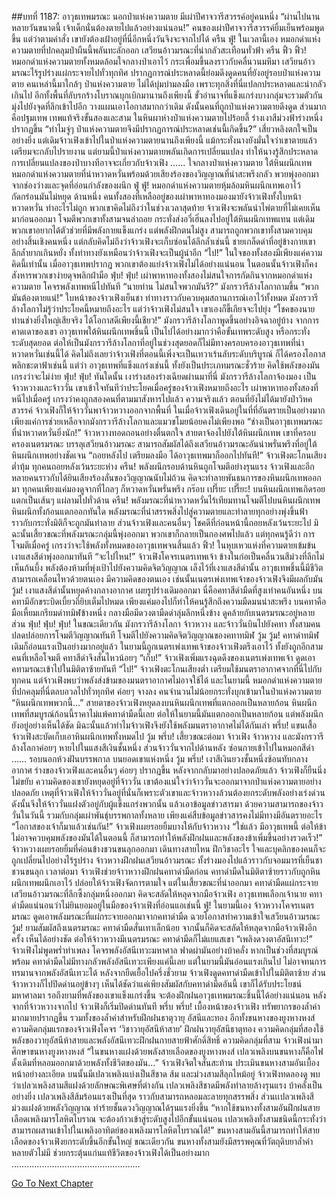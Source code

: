 ##บทที่ 1187: อาวุธเทพมรณะ
นอกป่าแห่งความตาย มีเผ่าปีศาจวารีสวรรค์อยู่คนหนึ่ง
“ผ่านไปนานหลายวันขนาดนี้ เจ้าเด็กนั่นต้องตายไปแล้วอย่างแน่นอน!”
คนของเผ่าปีศาจวารีสวรรค์ยิ้มเย็นพร้อมพูดขึ้น
แต่ว่าตามคำสั่ง เขายังต้องเฝ้าอยู่ที่นี่อีกหนึ่งวันจึงจะจากไปได้
ครืน ฟู่!
ในเวลานี้เอง หมอกดำแห่งความตายที่ปกคลุมป่าผืนนี้พลันทะลักออก เสวียนอ้าวมรณะที่น่ากลัวสะเทือนทั่วฟ้า
ครืน ฟิ้ว ฟิ้ว!
หมอกดำแห่งความตายทั้งหมดล้อมใจกลางป่าเอาไว้ กระเพื่อมขึ้นลงราวกับคลื่นวนมหึมา เสวียนอ้าวมรณะไร้รูปร่างแผ่กระจายไปทั่วทุกทิศ
ปรากฏการณ์ประหลาดนี้ย่อมดึงดูดคนที่ยังอยู่รอบป่าแห่งความตาย
คนเหล่านี้มาใกล้ๆ ป่าแห่งความตาย ไม่ได้บุ่มบ่ามลงมือ เพราะทุกสิ่งที่นี่แปลกประหลาดและน่ากลัวเกินไป
อีกทั้งพื้นที่ลับรกร้างโบราณบุกเบิกมานานถึงเพียงนี้ ขั้วอำนาจที่แข็งแกร่งบางกลุ่มจะรวมตัวกัน มุ่งไปยังจุดที่ลึกเข้าไปอีก วางแผนเอาโอกาสมากกว่าเดิม
ดังนั้นคนที่ถูกป่าแห่งความตายดึงดูด ส่วนมากคือปฐมเทพ เทพแท้จริงขั้นสองและสาม
ในหินผาห่างป่าแห่งความตายไปร้อยลี้ ร่างเงาสีม่วงฟ้าร่างหนึ่งปรากฏขึ้น
“ทำไมจู่ๆ ป่าแห่งความตายจึงมีปรากฏการณ์ประหลาดเช่นนี้เกิดขึ้น?”
เสี่ยวหลิงตกใจเป็นอย่างยิ่ง
แต่เดิมจ้าวเฟิงเข้าไปในป่าแห่งความตายนานถึงเพียงนี้ แม้กระทั่งนางยังมั่นใจว่าเขาตายแล้ว เตรียมจะกลับไปรายงาน
แต่ยามนี้ป่าแห่งความตายพลันเกิดการเปลี่ยนแปลง ทำให้นางรู้สึกประหลาด การเปลี่ยนแปลงของป่าบางทีอาจจะเกี่ยวกับจ้าวเฟิง
……
ใจกลางป่าแห่งความตาย
ใต้หินผนึกเทพ หมอกดำแห่งความตายที่น่าหวาดหวั่นพร้อมด้วยเสียงร้องของวิญญาณที่น่าสะพรึงกลัว พวยพุ่งออกมาจากช่องว่างและจุดที่อ่อนกำลังของผนึก
ฟู่ ฟู่!
หมอกดำแห่งความตายหุ้มล้อมหินผนึกเทพเอาไว้ กัดกร่อนมันไม่หยุด
ด้านหนึ่ง คนทั้งสองที่เหลืออยู่ของเผ่าพาหาทองมองมายังจ้าวเฟิงทั้งใบหน้าหวาดหวั่น ทำอะไรไม่ถูก
พวกเขาคิดไม่ถึงว่าในช่วงเวลาสุดท้าย จ้าวเฟิงจะพลันนำไพ่ตายที่ไม่เคยเห็นมาก่อนออกมา โจมตีพวกเขาทั้งสามจนล่าถอย กระทั่งส่งอวี๋เฮิ่นลงไปอยู่ใต้หินผนึกเทพแทน
แต่เดิมพวกเขาอยากได้ตัวช่วยที่มีพลังกายแข็งแกร่ง แต่พลังฝึกตนไม่สูง สามารถถูกพวกเขาทั้งสามควบคุมอย่างสิ้นเชิงคนหนึ่ง
แต่กลับคิดไม่ถึงว่าจ้าวเฟิงจะเก็บซ่อนได้ลึกล้ำเช่นนี้ ชายเกล็ดดำที่อยู่ข้างกายเขาลึกล้ำยากเกินหยั่ง ทั้งท่าทางยังเหมือนว่าจ้าวเฟิงจะเป็นผู้นำอีก
“ไป!”
ในใจของทั้งสองมีเพียงแค่ความคิดนี้เท่านั้น
เมื่ออาวุธเทพปรากฏ พวกเขาต้องแย่งจ้าวเฟิงไม่ได้อย่างแน่นอน ในตอนนั้นจ้าวเฟิงก็คงสังหารพวกเขาง่ายดุจพลิกฝ่ามือ
ฟุ่บ! ฟุ่บ!
เผ่าพาหาทองทั้งสองไม่สนใจการกัดกินจากหมอกดำแห่งความตาย โคจรพลังเทพหนีไปทันที
“นายท่าน ไม่สนใจพวกมันรึ?”
มังกรวารีล้างโลกาถามขึ้น
“พวกมันต้องตายแน่!”
ใบหน้าของจ้าวเฟิงเย็นชา ท่าทางราวกับควบคุมสถานการณ์เอาไว้ทั้งหมด
มังกรวารีล้างโลกาไม่รู้ว่าประโยคนี้หมายถึงอะไร แต่ว่าจ้าวเฟิงไม่สนใจ เขาเองก็ขี้เกียจจะไปยุ่ง
“โชคของนายท่านช่างยิ่งใหญ่เสียจริง ได้โอกาสดีเพียงนี้เชียว!”
มังกรวารีล้างโลกาพูดขึ้นอย่างอิจฉาอยู่บ้าง
จากการคาดเดาของเขา อาวุธเทพใต้หินผนึกเทพชิ้นนี้ เป็นไปได้อย่างมากว่าคือขั้นเทพระดับสูง หรือกระทั่งระดับสุดยอด
ต่อให้เป็นมังกรวารีล้างโลกาที่อยู่ในช่วงสุดยอดก็ไม่มีทางครอบครองอาวุธเทพที่น่าหวาดหวั่นเช่นนี้ได้ คิดไม่ถึงเลยว่าจ้าวเฟิงที่ตอนนี้เพิ่งจะเป็นเทวาเร้นลับระดับบริบูรณ์ ก็ได้ครองโอกาสพลิกชะตาฟ้าเช่นนี้
แต่ว่า อาวุธเทพที่แข็งแกร่งเช่นนี้ ทั้งยังเป็นประเภทมรณะชั่วร้าย คิดใช้พลังของมันเกรงว่าจะไม่ง่าย
ฟุ่บ! ฟุ่บ!
ทันใดนั้น เงาร่างสองร่างเฉียดผ่านมาที่นี่
มังกรวารีล้างโลกาจ้องมอง เป็นจ้าวหวางและจ้าววั่น เขาเข้าใจทันทีว่าประโยคเมื่อครู่ของจ้าวเฟิงหมายถึงอะไร เผ่าพาหาทองทั้งสองที่หนีไปเมื่อครู่ เกรงว่าคงถูกสองคนที่ตามมาสังหารไปแล้ว
ความจริงแล้ว ตอนที่ยังไม่ได้มายังป่าวิหคสวรรค์ จ้าวเฟิงก็ให้จ้าววั่นพาจ้าวหวางออกจากพื้นที่ ในเมื่อจ้าวเฟิงเดินอยู่ในที่ที่อันตรายเป็นอย่างมาก เพียงแค่การช่วยเหลือจากมังกรวารีล้างโลกาและแมวขโมยน้อยคงไม่เพียงพอ
“ช่างเป็นอาวุธเทพมรณะที่น่าหวาดหวั่นยิ่งนัก!”
จ้าวหวางทอดถอนอย่างตื่นตกใจ สายตาจ้องไปยังใต้หินผนึกเทพ
เขาที่ครอบครองเนตรมรณะ บรรลุเสวียนอ้าวมรณะ สามารถสัมผัสได้ถึงเสวียนอ้าวมรณะอันน่าพรั่นพรึงที่อยู่ใต้หินผนึกเทพอย่างชัดเจน
“ถอยหลังไป เตรียมลงมือ ได้อาวุธเทพมาก็ออกไปทันที!”
จ้าวเฟิงตะโกนเสียงต่ำทุ้ม ทุกคนถอยหลังเว้นระยะห่าง
ครืน!
พลังผนึกรอบด้านหินถูกโจมตีอย่างรุนแรง จ้าวเฟิงและอีกหลายคนราวกับได้ยินเสียงร้องลั่นของวิญญาณนับไม่ถ้วน คิดจะทำลายพันธนการของหินผนึกเทพออกมา
ทุกคนเพียงแค่มองดูจากที่ไกลๆ ก็หวาดหวั่นพรั่นพรึง
กร๊อบ เปรี๊ยะ เปรี๊ยะ!
บนหินผนึกเทพเกิดรอยแตกเป็นเส้นๆ แผ่ลามไปทั่วด้าน
ครืน!
พลังมรณะที่น่าหวาดหวั่นไร้เทียมทานโจมตีไปบนหินผนึกเทพ หินผนึกทั้งก้อนแตกออกทันใด
พลังมรณะที่นำสรรพสิ่งไปสู่ความตายและทำลายทุกอย่างพุ่งขึ้นฟ้า ราวกับกระทั่งมิติก็จะถูกมันทำลาย
ส่วนจ้าวเฟิงและคนอื่นๆ โชคดีที่ก่อนหน้านี้ถอยหลังเว้นระยะไป มิฉะนั้นเสี้ยวขณะที่พลังมรณะกลุ่มนี้พุ่งออกมา พวกเขาก็กลายเป็นกองศพไปแล้ว
แต่ทุกคนรู้ดีว่า การโจมตีเมื่อครู่ เกรงว่าจะใช้พลังทั้งหมดของอาวุธเทพจนสิ้นแล้ว
ฟิ้ว!
ในหุบเหวแห่งที่ความตายเข้มข้น เงาแสงสีดำพุ่งออกมาทันที
“จะไปไหน!”
จ้าวเฟิงโคจรเนตรเทพเจ้า ข้างในก่อเป็นคลื่นวนสีม่วงที่ลึกไม่เห็นก้นบึ้ง พลังต้องห้ามที่พุ่งเป้าไปยังความคิดจิตวิญญาณ เล็งไว้ที่เงาแสงสีดำนั้น
อาวุธเทพชิ้นนี้มีชีวิต สามารถเคลื่อนไหวด้วยตนเอง มีความคิดของตนเอง เช่นนั้นเนตรเพ่งเทพเจ้าของจ้าวเฟิงจึงมีผลกับมัน
วู้ม!
เงาแสงสีดำนั้นหยุดค้างกลางอากาศ เผยรูปร่างเดิมออกมา
นี่คือคทาสีดำมืดที่สูงเท่าคนอันหนึ่ง บนคทามีอักขระบิดเบี้ยวถี่ยิบเต็มไปหมด เพียงแค่มองไปก็ทำให้คนรู้สึกถึงความมืดมนน่าสะพรึง
บนคทาคือมือเหี้ยมเกรียมดำทมิฬข้างหนึ่ง กลางมือมีดวงตามืดดำลุ่มลึกหนึ่งข้าง ดูคล้ายกับเนตรมรณะอยู่หลายส่วน
ฟุ่บ! ฟุ่บ! ฟุ่บ!
ในขณะเดียวกัน มังกรวารีล้างโลกา จ้าวหวาง และจ้าววั่นบินไปยังคทา
ทั้งสามคนปลดปล่อยการโจมตีวิญญาณทันที โจมตีไปยังความคิดจิตวิญญาณของคทาทมิฬ
วู้ม วู้ม!
คทาดำทมิฬเดิมก็อ่อนแรงเป็นอย่างมากอยู่แล้ว ในยามนี้ถูกเนตรเพ่งเทพเจ้าของจ้าวเฟิงตรึงเอาไว้ ทั้งยังถูกอีกสามคนที่เหลือโจมตี คทาสีดำจึงสั่นไหวน้อยๆ
“เก็บ!”
จ้าวเฟิงเพิ่มแรงฉุดดึงของเนตรเพ่งเทพเจ้า ดูดเอาคทามรณะเข้าไปในมิติตาซ้ายทันที
“ไป!”
จ้าวเฟิงตะโกนเสียงต่ำ เตรียมใช้มนตราอากาศจากที่นี่ไปกับทุกคน
แต่จ้าวเฟิงพบว่าพลังส่งข้ามของมนตราอากาศไม่อาจใช้ได้
และในยามนี้ หมอกดำแห่งความตายที่ปกคลุมที่นี่ตลบอวลไปทั่วทุกทิศ ค่อยๆ จางลง คนจำนวนไม่น้อยกระทั่งบุกเข้ามาในป่าแห่งความตาย
“หินผนึกเทพพวกนี้…”
สายตาของจ้าวเฟิงหยุดลงบนหินผนึกเทพที่แตกออกเป็นหลายก้อน
หินผนึกเทพที่สมบูรณ์ก้อนนี้ราคาไม่แพ้คทาดำมืดนี้เลย ต่อให้ในยามนี้มันแตกออกเป็นหลายก้อน แต่พลังผนึกยังอยู่อย่างเห็นได้ชัด มิฉะนั้นแล้วทำไมจ้าวเฟิงจึงยังใช้พลังมนตราอากาศไม่ได้กันเล่า
พรึ่บ!
แขนเสื้อจ้าวเฟิงสะบัดเก็บเอาหินผนึกเทพทั้งหมดไป
วู้ม พรึ่บ!
เสี้ยวขณะต่อมา จ้าวเฟิง จ้าวหวาง และมังกรวารีล้างโลกาค่อยๆ หายไปในแสงสีเงินชั้นหนึ่ง
ส่วนจ้าววั่นจากไปด้านหลัง ซ่อนกายเข้าไปในหมอกสีดำ
……
รอบนอกห้วงฝันบรรพกาล บนยอดเขาแห่งหนึ่ง
วู้ม พรึ่บ!
เงาสีเงินยวงชั้นหนึ่งซ้อนทับกลางอากาศ ร่างของจ้าวเฟิงและคนอื่นๆ ค่อยๆ ปรากฏขึ้น
หลังจากกลับมาอย่างปลอดภัยแล้ว จ้าวเฟิงก็ยืนนิ่งไม่ขยับ ความคิดของเขายังหยุดอยู่ที่จ้าววั่น เขาต้องแน่ใจว่าจ้าววั่นจะออกมาจากป่าแห่งความตายอย่างปลอดภัย
เหตุที่จ้าวเฟิงให้จ้าววั่นอยู่ที่นั่นก็เพราะตัวเขาและจ้าวหวางล้วนต้องยกระดับพลังอย่างเร่งด่วน ดังนั้นจึงให้จ้าววั่นแฝงตัวอยู่กับผู้แข็งแกร่งพวกนั้น แล้วเอาข้อมูลข่าวสารมา
ด้วยความสามารถของจ้าววั่นในวันนี้ รวมกับกลุ่มเผ่าพันธุ์บรรพกาลทั้งหลาย เพียงแค่สืบข้อมูลข่าวสารคงไม่มีทางมีอันตรายอะไร
“โอกาสของเจ้าก็มาแล้วเช่นกัน!”
จ้าวเฟิงเผยรอยยิ้มบางให้กับจ้าวหวาง
“ใช่แล้ว มีอาวุธเทพนี้ ต่อให้ข้าไม่อาจควบคุมพลังของมันได้ในตอนนี้ ก็สามารถทำให้พลังฝึกฝนและพลังของข้าเพิ่มขึ้นอย่างรวดเร็ว!”
จ้าวหวางเผยรอยยิ้มที่ค่อนข้างชวนขนลุกออกมา
เดินทางสายไหน ฝึกวิชาอะไร ใจและบุคลิกของคนก็จะถูกเปลี่ยนไปอย่างไร้รูปร่าง จ้าวหวางฝึกฝนเสวียนอ้าวมรณะ ทั้งร่างมองไปแล้วราวกับจอมมารที่เย็นชาชวนขนลุก
เวลาต่อมา จ้าวเฟิงช่วยจ้าวหวางฝึกฝนคทาดำมืดก่อน
คทาดำมืดในมิติตาซ้ายราวกับถูกหินผนึกเทพผนึกเอาไว้ ปล่อยให้จ้าวเฟิงจัดการตามใจ
แต่ในเสี้ยวขณะที่นำออกมา คทาดำมืดแผ่กระจายเสวียนอ้าวมรณะที่ลึกซึ้งกลุ่มหนึ่งออกมา คิดจะสลัดให้หลุดจากมือจ้าวเฟิง
อาวุธเทพเลือกเจ้านาย คทาดำมืดแน่นอนว่าไม่ยินยอมอยู่ในมือของจ้าวเฟิงที่อ่อนแอเช่นนี้
ฟู่!
ในยามนี้เอง จ้าวหวางโคจรเนตรมรณะ ดูดเอาพลังมรณะที่แผ่กระจายออกมาจากคทาดำมืด ฉวยโอกาสทำความเข้าใจเสวียนอ้าวมรณะ
วู้ม!
ยามสัมผัสถึงเนตรมรณะ คทาดำมืดสั่นเทาเล็กน้อย จากนั้นก็คิดจะสลัดให้หลุดจากมือจ้าวเฟิงอีกครั้ง
เห็นได้อย่างชัด ต่อให้จ้าวหวางมีเนตรมรณะ คทาดำมืดก็ไม่แยแสเขา
“เพลิงดวงตาอัสนีเทวะ!”
จ้าวเฟิงไม่พูดพร่ำทำเพลง โคจรพลังอัสนีเทวะมหาศาล ฟาดผ่ามันอย่างบ้าคลั่ง
หากเป็นช่วงที่สมบูรณ์พร้อม คทาดำมืดไม่มีทางกลัวพลังอัสนีเทวะเพียงแค่นี้เลย แต่ในยามนี้มันอ่อนแรงเกินไป ไม่อาจทนการทรมานจากพลังอัสนีเทวะได้
หลังจากยืดเยื้อไปครึ่งชั่วยาม จ้าวเฟิงดูดคทาดำมืดเข้าไปในมิติตาซ้าย
ส่วนจ้าวหวางก็ไปปิดด่านอยู่ข้างๆ เห็นได้ชัดว่าแค่เพียงสัมผัสกับคทาดำมืดอันนี้ เขาก็ได้รับประโยชน์มหาศาลมา รอถึงยามที่พลังของเขาแข็งแกร่งขึ้น จะต้องฝึกฝนอาวุธเทพมรณะชิ้นนี้ได้อย่างแน่นอน
หลังจากที่จ้าวหวางจากไป จ้าวเฟิงก็เริ่มปิดด่านทันที
พรึ่บ พรึ่บ!
เบื้องหน้าของจ้าวเฟิง ทรัพยากรของล้ำค่ามากมายปรากฏขึ้น รวมทั้งของล้ำค่าสำหรับฝึกฝนธาตุวายุ อัสนีและทอง อีกทั้งขนหางของยูงหางหงส์
ความคิดกลุ่มแรกของจ้าวเฟิงโคจร ‘วิชาวายุอัสนีห้าสาย’ ฝึกฝนวายุอัสนีธาตุทอง
ความคิดกลุ่มที่สองใช้พลังของวายุอัสนีห้าสายและพลังอัสนีเทวะฝึกฝนกายสายฟ้าศักดิ์สิทธิ์
ความคิดกลุ่มที่สาม จ้าวเฟิงนำมาศึกษาขนหางยูงหางหงส์
“ในขนหางแฝงด้วยพลังสายเลือดของยูงหางหงส์ เปลวเพลิงบนขนหางก็คือไฟดั้งเดิมที่หลอมออกมาด้วยพลังทั้งชีวิตของมัน…”
จ้าวเฟิงจิตใจสั่นสะท้าน ประเมินขนหางสามอันเบื้องหน้าอย่างละเอียด บนนั้นมีเปลวเพลิงแบ่งเป็นสีชาด ส้ม และม่วงสามสีลุกไหม้อยู่
จ้าวเฟิงทดลองดู พบว่าเปลวเพลิงสามสีแฝงด้วยลักษณะพิเศษที่ต่างกัน เปลวเพลิงสีชาดมีพลังทำลายล้างรุนแรง บ้าคลั่งเป็นอย่างยิ่ง เปลวเพลิงสีส้มร้อนแรงเป็นที่สุด ราวกับสามารถหลอมละลายทุกสรรพสิ่ง ส่วนเเปลวเพลิงสีม่วงแฝงด้วยพลังวิญญาณ ทำร้ายชั้นดวงวิญญาณได้รุนแรงยิ่งขึ้น
“หากใช้ขนหางทั้งสามอันฝึกฝนสายเลือดเพลิงมารโลหิตโบราณ จะต้องก้าวเข้าสู่ระดับสูงไปอีกขั้นแน่นอน เปลวเพลิงทั้งสามชนิดนี้กระทั่งว่าสามารถผสานเข้าไปในเพลิงอาทิตย์ของเพลิงมารโลหิตโบราณได้!”
ขนหางสามอันนี้สามารถทำให้สายเลือดของจ้าวเฟิงยกระดับขึ้นอีกขั้นใหญ่
ขณะเดียวกัน ขนหางทั้งสามยังมีสรรพคุณที่วัตถุดิบยาล้ำค่าหลายตัวไม่มี ช่วยกระตุ้นแก่นแท้ชีวิตของจ้าวเฟิงได้เป็นอย่างมาก
……………………………………………


[Go To Next Chapter]( ./44.md)
